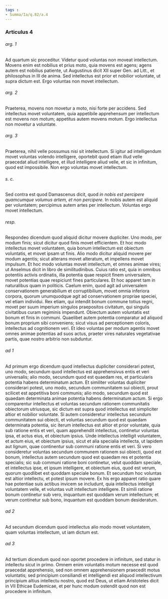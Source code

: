 ```yaml
---
tags : 
- Summa/Ia/q.82/a.4
---
```


### Articulus 4

###### arg. 1
Ad quartum sic proceditur. Videtur quod voluntas non moveat intellectum. Movens enim est nobilius et prius moto, quia movens est agens; agens autem est nobilius patiente, ut Augustinus dicit XII super Gen. ad Litt., et philosophus in III de anima. Sed intellectus est prior et nobilior voluntate, ut supra dictum est. Ergo voluntas non movet intellectum.

###### arg. 2
Praeterea, movens non movetur a moto, nisi forte per accidens. Sed intellectus movet voluntatem, quia appetibile apprehensum per intellectum est movens non motum; appetitus autem movens motum. Ergo intellectus non movetur a voluntate.

###### arg. 3
Praeterea, nihil velle possumus nisi sit intellectum. Si igitur ad intelligendum movet voluntas volendo intelligere, oportebit quod etiam illud velle praecedat aliud intelligere, et illud intelligere aliud velle, et sic in infinitum, quod est impossibile. Non ergo voluntas movet intellectum.

###### s. c.
Sed contra est quod Damascenus dicit, quod *in nobis est percipere quamcumque volumus artem, et non percipere*. In nobis autem est aliquid per voluntatem; percipimus autem artes per intellectum. Voluntas ergo movet intellectum.

###### resp.
Respondeo dicendum quod aliquid dicitur movere dupliciter. Uno modo, per modum finis; sicut dicitur quod finis movet efficientem. Et hoc modo intellectus movet voluntatem, quia bonum intellectum est obiectum voluntatis, et movet ipsam ut finis. Alio modo dicitur aliquid movere per modum agentis; sicut alterans movet alteratum, et impellens movet impulsum. Et hoc modo voluntas movet intellectum, et omnes animae vires; ut Anselmus dicit in libro de similitudinibus. Cuius ratio est, quia in omnibus potentiis activis ordinatis, illa potentia quae respicit finem universalem, movet potentias quae respiciunt fines particulares. Et hoc apparet tam in naturalibus quam in politicis. Caelum enim, quod agit ad universalem conservationem generabilium et corruptibilium, movet omnia inferiora corpora, quorum unumquodque agit ad conservationem propriae speciei, vel etiam individui. Rex etiam, qui intendit bonum commune totius regni, movet per suum imperium singulos praepositos civitatum, qui singulis civitatibus curam regiminis impendunt. Obiectum autem voluntatis est bonum et finis in communi. Quaelibet autem potentia comparatur ad aliquod bonum proprium sibi conveniens; sicut visus ad perceptionem coloris, intellectus ad cognitionem veri. Et ideo voluntas per modum agentis movet omnes animae potentias ad suos actus, praeter vires naturales vegetativae partis, quae nostro arbitrio non subduntur.

###### ad 1
Ad primum ergo dicendum quod intellectus dupliciter considerari potest, uno modo, secundum quod intellectus est apprehensivus entis et veri universalis; alio modo, secundum quod est quaedam res, et particularis potentia habens determinatum actum. Et similiter voluntas dupliciter considerari potest, uno modo, secundum communitatem sui obiecti, prout scilicet est appetitiva boni communis; alio modo, secundum quod est quaedam determinata animae potentia habens determinatum actum. Si ergo comparentur intellectus et voluntas secundum rationem communitatis obiectorum utriusque, sic dictum est supra quod intellectus est simpliciter altior et nobilior voluntate. Si autem consideretur intellectus secundum communitatem sui obiecti, et voluntas secundum quod est quaedam determinata potentia, sic iterum intellectus est altior et prior voluntate, quia sub ratione entis et veri, quam apprehendit intellectus, continetur voluntas ipsa, et actus eius, et obiectum ipsius. Unde intellectus intelligit voluntatem, et actum eius, et obiectum ipsius, sicut et alia specialia intellecta, ut lapidem aut lignum, quae continentur sub communi ratione entis et veri. Si vero consideretur voluntas secundum communem rationem sui obiecti, quod est bonum, intellectus autem secundum quod est quaedam res et potentia specialis; sic sub communi ratione boni continetur, velut quoddam speciale, et intellectus ipse, et ipsum intelligere, et obiectum eius, quod est verum, quorum quodlibet est quoddam speciale bonum. Et secundum hoc voluntas est altior intellectu, et potest ipsum movere. Ex his ergo apparet ratio quare hae potentiae suis actibus invicem se includunt, quia intellectus intelligit voluntatem velle, et voluntas vult intellectum intelligere. Et simili ratione bonum continetur sub vero, inquantum est quoddam verum intellectum; et verum continetur sub bono, inquantum est quoddam bonum desideratum.

###### ad 2
Ad secundum dicendum quod intellectus alio modo movet voluntatem, quam voluntas intellectum, ut iam dictum est.

###### ad 3
Ad tertium dicendum quod non oportet procedere in infinitum, sed statur in intellectu sicut in primo. Omnem enim voluntatis motum necesse est quod praecedat apprehensio, sed non omnem apprehensionem praecedit motus voluntatis; sed principium consiliandi et intelligendi est aliquod intellectivum principium altius intellectu nostro, quod est Deus, ut etiam Aristoteles dicit in VII Ethicae Eudemicae, et per hunc modum ostendit quod non est procedere in infinitum.

